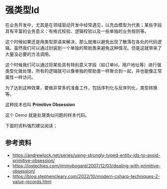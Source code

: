 # 强类型Id

在业务开发中，尤其是在领域驱动开发中经常遇见，以充血模型为代表；某些字段具有丰富的业务意义：有格式校验、逻辑校验以及一些单独的业务规则等。

这个时候如果还是用类型原语来解决，那么就难以避免出现了散落在各处的代码逻辑。虽然我们可以通过封装到一个单独的帮助类来避免这种情况。但是这就带来了大量没必要的方法调用。

这个时候我们可以通过将某些具有特别意义字段（如订单Id，用户地址等）进行强类型化做处理，所有的逻辑就可以像单独的帮助类一样聚合到一起，并也能像正常属性一样访问。

为了达到这种效果，要做非常多的准备工作，包括序列化与反序列化，类型转换等。

这种技术也叫 **Primitive Obsession**

这个 Demo 就是处理类似问题的样本代码。

下面的资料强烈建议阅读；

## 参考资料

- https://andrewlock.net/series/using-strongly-typed-entity-ids-to-avoid-primitive-obsession/
- https://lostechies.com/jimmybogard/2007/12/03/dealing-with-primitive-obsession/
- https://blog.stephencleary.com/2022/10/modern-csharp-techniques-2-value-records.html